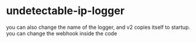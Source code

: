 # undetectable-ip-logger
you can also change the name of the logger, and v2 copies itself to startup. you can change the webhook inside the code
